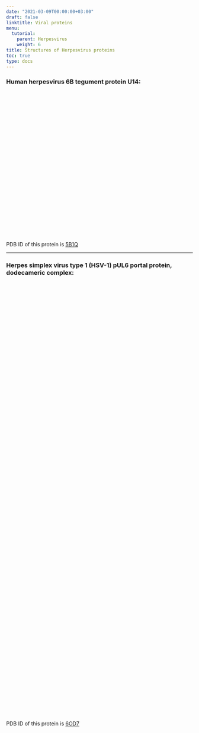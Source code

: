 ```yaml
---
date: "2021-03-09T00:00:00+03:00"
draft: false
linktitle: Viral proteins
menu:
  tutorial:
    parent: Herpesvirus
    weight: 6
title: Structures of Herpesvirus proteins
toc: true
type: docs
---
```


<script type="text/javascript" src="https://3Dmol.org/build/3Dmol-min.js" defer></script>

### Human herpesvirus 6B tegument protein U14:

<div style="height: 10%; width: auto; position: relative;" class='viewer_3Dmoljs' data-pdb='5B1Q' data-backgroundcolor='#1565c0' data-style='stick'></div>

PDB ID of this protein is [5B1Q](https://www.rcsb.org/3d-view/5B1Q)

---

### Herpes simplex virus type 1 (HSV-1) pUL6 portal protein, dodecameric complex:

<div style="height: 30%; width: auto; position: relative;" class='viewer_3Dmoljs' data-pdb='6OD7' data-backgroundcolor='#1565c0' data-style='stick'></div>

PDB ID of this protein is [6OD7](https://www.rcsb.org/3d-view/6OD7)
